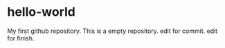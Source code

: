 # hello-world
My first github repository.
This is a empty repository.
edit for commit.
edit for finish.
